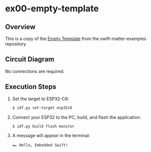 # ex00-empty-template

## Overview

This is a copy of the [Empty Template](https://github.com/apple/swift-matter-examples/tree/main/empty-template) from the swift-matter-examples repository.

## Circuit Diagram

No connections are required.

## Execution Steps

1. Set the target to ESP32-C6:
   ```bash
   $ idf.py set-target esp32c6
   ```
   
2. Connect your ESP32 to the PC, build, and flash the application:
   ```bash
   $ idf.py build flash monitor
   ```

3. A message will appear in the terminal:
   ```text
   🏎️ Hello, Embedded Swift!
   ```
